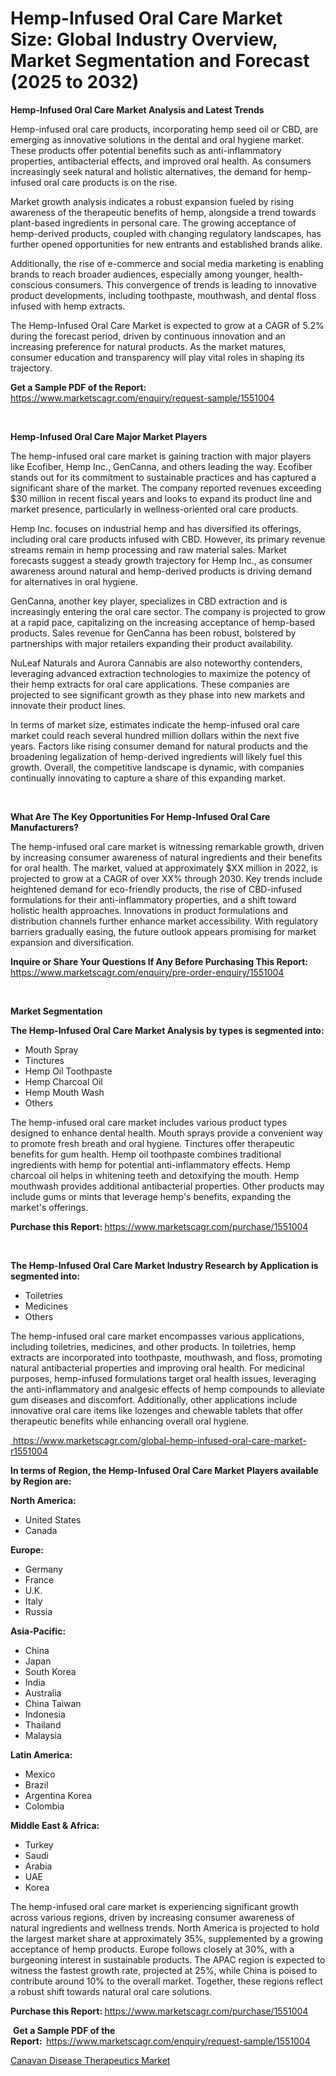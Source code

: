 <p><h1>Hemp-Infused Oral Care Market Size: Global Industry Overview, Market Segmentation and Forecast (2025 to 2032)</h1></p><p><strong>Hemp-Infused Oral Care Market Analysis and Latest Trends</strong></p>
<p><p>Hemp-infused oral care products, incorporating hemp seed oil or CBD, are emerging as innovative solutions in the dental and oral hygiene market. These products offer potential benefits such as anti-inflammatory properties, antibacterial effects, and improved oral health. As consumers increasingly seek natural and holistic alternatives, the demand for hemp-infused oral care products is on the rise.</p><p>Market growth analysis indicates a robust expansion fueled by rising awareness of the therapeutic benefits of hemp, alongside a trend towards plant-based ingredients in personal care. The growing acceptance of hemp-derived products, coupled with changing regulatory landscapes, has further opened opportunities for new entrants and established brands alike.</p><p>Additionally, the rise of e-commerce and social media marketing is enabling brands to reach broader audiences, especially among younger, health-conscious consumers. This convergence of trends is leading to innovative product developments, including toothpaste, mouthwash, and dental floss infused with hemp extracts.</p><p>The Hemp-Infused Oral Care Market is expected to grow at a CAGR of 5.2% during the forecast period, driven by continuous innovation and an increasing preference for natural products. As the market matures, consumer education and transparency will play vital roles in shaping its trajectory.</p></p>
<p><strong>Get a Sample PDF of the Report:&nbsp;</strong> <a href="https://www.marketscagr.com/enquiry/request-sample/1551004?utm_campaign=2945&utm_medium=2&utm_source=Github&utm_content=ia&utm_term=09032025&utm_id=hemp-infused-oral-care">https://www.marketscagr.com/enquiry/request-sample/1551004</a></p>
<p>&nbsp;</p>
<p><strong>Hemp-Infused Oral Care Major Market Players</strong></p>
<p><p>The hemp-infused oral care market is gaining traction with major players like Ecofiber, Hemp Inc., GenCanna, and others leading the way. Ecofiber stands out for its commitment to sustainable practices and has captured a significant share of the market. The company reported revenues exceeding $30 million in recent fiscal years and looks to expand its product line and market presence, particularly in wellness-oriented oral care products.</p><p>Hemp Inc. focuses on industrial hemp and has diversified its offerings, including oral care products infused with CBD. However, its primary revenue streams remain in hemp processing and raw material sales. Market forecasts suggest a steady growth trajectory for Hemp Inc., as consumer awareness around natural and hemp-derived products is driving demand for alternatives in oral hygiene.</p><p>GenCanna, another key player, specializes in CBD extraction and is increasingly entering the oral care sector. The company is projected to grow at a rapid pace, capitalizing on the increasing acceptance of hemp-based products. Sales revenue for GenCanna has been robust, bolstered by partnerships with major retailers expanding their product availability.</p><p>NuLeaf Naturals and Aurora Cannabis are also noteworthy contenders, leveraging advanced extraction technologies to maximize the potency of their hemp extracts for oral care applications. These companies are projected to see significant growth as they phase into new markets and innovate their product lines.</p><p>In terms of market size, estimates indicate the hemp-infused oral care market could reach several hundred million dollars within the next five years. Factors like rising consumer demand for natural products and the broadening legalization of hemp-derived ingredients will likely fuel this growth. Overall, the competitive landscape is dynamic, with companies continually innovating to capture a share of this expanding market.</p></p>
<p>&nbsp;</p>
<p><strong>What Are The Key Opportunities For Hemp-Infused Oral Care Manufacturers?</strong></p>
<p><p>The hemp-infused oral care market is witnessing remarkable growth, driven by increasing consumer awareness of natural ingredients and their benefits for oral health. The market, valued at approximately $XX million in 2022, is projected to grow at a CAGR of over XX% through 2030. Key trends include heightened demand for eco-friendly products, the rise of CBD-infused formulations for their anti-inflammatory properties, and a shift toward holistic health approaches. Innovations in product formulations and distribution channels further enhance market accessibility. With regulatory barriers gradually easing, the future outlook appears promising for market expansion and diversification.</p></p>
<p><strong>Inquire or Share Your Questions If Any Before Purchasing This Report:</strong> <a href="https://www.marketscagr.com/enquiry/pre-order-enquiry/1551004?utm_campaign=2945&utm_medium=2&utm_source=Github&utm_content=ia&utm_term=09032025&utm_id=hemp-infused-oral-care">https://www.marketscagr.com/enquiry/pre-order-enquiry/1551004</a></p>
<p>&nbsp;</p>
<p><strong>Market Segmentation</strong></p>
<p><strong>The Hemp-Infused Oral Care Market Analysis by types is segmented into:</strong></p>
<p><ul><li>Mouth Spray</li><li>Tinctures</li><li>Hemp Oil Toothpaste</li><li>Hemp Charcoal Oil</li><li>Hemp Mouth Wash</li><li>Others</li></ul></p>
<p><p>The hemp-infused oral care market includes various product types designed to enhance dental health. Mouth sprays provide a convenient way to promote fresh breath and oral hygiene. Tinctures offer therapeutic benefits for gum health. Hemp oil toothpaste combines traditional ingredients with hemp for potential anti-inflammatory effects. Hemp charcoal oil helps in whitening teeth and detoxifying the mouth. Hemp mouthwash provides additional antibacterial properties. Other products may include gums or mints that leverage hemp's benefits, expanding the market's offerings.</p></p>
<p><strong>Purchase this Report:&nbsp;</strong><a href="https://www.marketscagr.com/purchase/1551004?utm_campaign=2945&utm_medium=2&utm_source=Github&utm_content=ia&utm_term=09032025&utm_id=hemp-infused-oral-care">https://www.marketscagr.com/purchase/1551004</a></p>
<p>&nbsp;</p>
<p><strong>The Hemp-Infused Oral Care Market Industry Research by Application is segmented into:</strong></p>
<p><ul><li>Toiletries</li><li>Medicines</li><li>Others</li></ul></p>
<p><p>The hemp-infused oral care market encompasses various applications, including toiletries, medicines, and other products. In toiletries, hemp extracts are incorporated into toothpaste, mouthwash, and floss, promoting natural antibacterial properties and improving oral health. For medicinal purposes, hemp-infused formulations target oral health issues, leveraging the anti-inflammatory and analgesic effects of hemp compounds to alleviate gum diseases and discomfort. Additionally, other applications include innovative oral care items like lozenges and chewable tablets that offer therapeutic benefits while enhancing overall oral hygiene.</p></p>
<p><a href="https://www.marketscagr.com/global-hemp-infused-oral-care-market-r1551004?utm_campaign=2945&utm_medium=2&utm_source=Github&utm_content=ia&utm_term=09032025&utm_id=hemp-infused-oral-care">&nbsp;https://www.marketscagr.com/global-hemp-infused-oral-care-market-r1551004</a></p>
<p><strong>In terms of Region, the Hemp-Infused Oral Care Market Players available by Region are:</strong></p>
<p>
    <p> <strong> North America: </strong>
        <ul>
            <li>United States</li>
            <li>Canada</li>
        </ul>
        </p> 
    <p> <strong> Europe: </strong>
        <ul>
            <li>Germany</li>
            <li>France</li>
            <li>U.K.</li>
            <li>Italy</li>
            <li>Russia</li>
        </ul>
        </p> 
    <p> <strong> Asia-Pacific: </strong>
        <ul>
            <li>China</li>
            <li>Japan</li>
            <li>South Korea</li>
            <li>India</li>
            <li>Australia</li>
            <li>China Taiwan</li>
            <li>Indonesia</li>
            <li>Thailand</li>
            <li>Malaysia</li>
        </ul>
        </p> 
    <p> <strong> Latin America: </strong>
        <ul>
            <li>Mexico</li>
            <li>Brazil</li>
            <li>Argentina Korea</li>
            <li>Colombia</li>
        </ul>
        </p> 
    <p> <strong> Middle East & Africa: </strong>
        <ul>
            <li>Turkey</li>
            <li>Saudi</li>
            <li>Arabia</li>
            <li>UAE</li>
            <li>Korea</li>
        </ul>
    </p>
    </p>
<p><p>The hemp-infused oral care market is experiencing significant growth across various regions, driven by increasing consumer awareness of natural ingredients and wellness trends. North America is projected to hold the largest market share at approximately 35%, supplemented by a growing acceptance of hemp products. Europe follows closely at 30%, with a burgeoning interest in sustainable products. The APAC region is expected to witness the fastest growth rate, projected at 25%, while China is poised to contribute around 10% to the overall market. Together, these regions reflect a robust shift towards natural oral care solutions.</p></p>
<p><strong>Purchase this Report: </strong><a href="https://www.marketscagr.com/purchase/1551004?utm_campaign=2945&utm_medium=2&utm_source=Github&utm_content=ia&utm_term=09032025&utm_id=hemp-infused-oral-care">https://www.marketscagr.com/purchase/1551004</a></p>
<p>&nbsp;<strong>Get a Sample PDF of the Report:&nbsp;&nbsp;</strong><a href="https://www.marketscagr.com/enquiry/request-sample/1551004?utm_campaign=2945&utm_medium=2&utm_source=Github&utm_content=ia&utm_term=09032025&utm_id=hemp-infused-oral-care">https://www.marketscagr.com/enquiry/request-sample/1551004</a></p>
<p><strong></strong></p>
<p><p><a href="https://github.com/reahmmunises/Market-Research-Report-List-1/blob/main/canavan-disease-therapeutics-market.md?utm_campaign=2945&utm_medium=2&utm_source=Github&utm_content=ia&utm_term=09032025&utm_id=hemp-infused-oral-care">Canavan Disease Therapeutics Market</a></p></p>